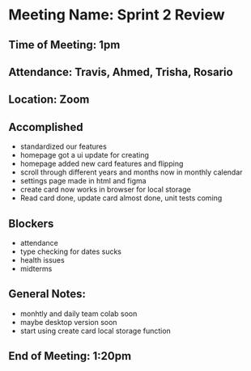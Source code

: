 # Meeting Name: Sprint 2 Review

## Time of Meeting: 1pm

## Attendance: Travis, Ahmed, Trisha, Rosario

## Location: Zoom

## Accomplished
 - standardized our features
 - homepage got a ui update for creating
 - homepage added new card features and flipping
 - scroll through different years and months now in monthly calendar
 - settings page made in html and figma
 - create card now works in browser for local storage
 - Read card done, update card almost done, unit tests coming

## Blockers
 - attendance
 - type checking for dates sucks
 - health issues
 - midterms

## General Notes:
 - monhtly and daily team colab soon
 - maybe desktop version soon
 - start using create card local storage function

## End of Meeting: 1:20pm
